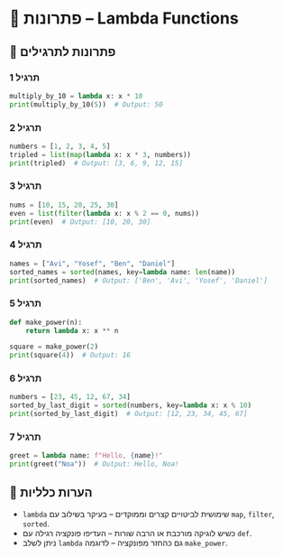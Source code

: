 # 📘 פתרונות – Lambda Functions

## 🧪 פתרונות לתרגילים

### תרגיל 1
```python
multiply_by_10 = lambda x: x * 10
print(multiply_by_10(5))  # Output: 50
```

### תרגיל 2
```python
numbers = [1, 2, 3, 4, 5]
tripled = list(map(lambda x: x * 3, numbers))
print(tripled)  # Output: [3, 6, 9, 12, 15]
```

### תרגיל 3
```python
nums = [10, 15, 20, 25, 30]
even = list(filter(lambda x: x % 2 == 0, nums))
print(even)  # Output: [10, 20, 30]
```

### תרגיל 4
```python
names = ["Avi", "Yosef", "Ben", "Daniel"]
sorted_names = sorted(names, key=lambda name: len(name))
print(sorted_names)  # Output: ['Ben', 'Avi', 'Yosef', 'Daniel']
```

### תרגיל 5
```python
def make_power(n):
    return lambda x: x ** n

square = make_power(2)
print(square(4))  # Output: 16
```

### תרגיל 6
```python
numbers = [23, 45, 12, 67, 34]
sorted_by_last_digit = sorted(numbers, key=lambda x: x % 10)
print(sorted_by_last_digit)  # Output: [12, 23, 34, 45, 67]
```

### תרגיל 7
```python
greet = lambda name: f"Hello, {name}!"
print(greet("Noa"))  # Output: Hello, Noa!
```

## 💬 הערות כלליות

* `lambda` שימושית לביטויים קצרים וממוקדים – בעיקר בשילוב עם `map`, `filter`, `sorted`.
* כשיש לוגיקה מורכבת או הרבה שורות – העדיפו פונקציה רגילה עם `def`.
* ניתן לשלב `lambda` גם כהחזר מפונקציה – לדוגמה `make_power`.
